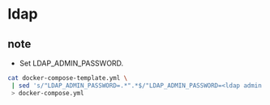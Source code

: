 # ldap

## note

* Set LDAP_ADMIN_PASSWORD.

```sh
cat docker-compose-template.yml \
 | sed 's/"LDAP_ADMIN_PASSWORD=.*".*$/"LDAP_ADMIN_PASSWORD=<ldap admin password>"/g' \
 > docker-compose.yml
```
